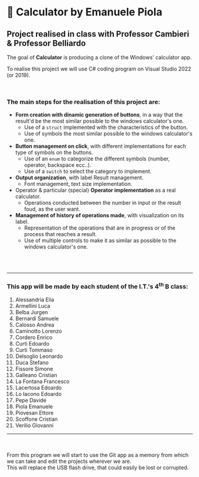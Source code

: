 ﻿# 📂 Calculator by Emanuele Piola
## Project realised in class with Professor Cambieri & Professor Belliardo
The goal of **Calculator** is producing a clone of the Windows' calculator app.

To realise this project we will use C# coding program on Visual Studio 2022 (or 2019).

<br>

### The main steps for the realisation of this project are:
* **Form creation with dinamic generation of buttons**, in a way that the result'd be the most similar possible to the windows calculator's one.
    * Use of a `struct` implemented with the characteristics of the button.
    * Use of symbols the most similar possible to the windows calculator's one.
* **Button management on click**, with different implementations for each type of symbols on the buttons.
    * Use of an `enum` to categorize the different symbols (number, operator, backspace ecc..).
    * Use of a `switch` to select the category to implement.
* **Output organization**, with label Result management.
    * Font management, text size implementation.
* Operator & particular (special) **Operator implementation** as a real calculator.
    * Operations conducted between the number in input or the result foud, as the user want.
* **Management of history of operations made**, with visualization on its label.
    * Representation of the operations that are in progress or of the process that reaches a result.
    * Use of multiple controls to make it as similar as possible to the windows calculator's one.

<br><br>

---

### This app will be made by each student of the I.T.'s 4<sup>th</sup> B class:
1. Alessandria Elia
1. Armellini Luca
1. Belba Jurgen
1. Bernardi Samuele
1. Calosso Andrea
1. Caminotto Lorenzo
1. Cordero Enrico
1. Curti Edoardo
1. Curti Tommaso
1. Delsoglio Leonardo
1. Duca Stefano
1. Fissore Simone
1. Galleano Cristian
1. La Fontana Francesco
1. Lacertosa Edoardo
1. Lo Iacono Edoardo
1. Pepe Davide
1. Piola Emanuele
1. Piovesan Ettore
1. Scoffone Cristian
1. Verilio Giovanni

---
<br><br>
From this program we will start to use the Git app as a memory from which we can take and edit the projects wherever we are. 
<br>
 This will replace the USB flash drive, that could easily be lost or corrupted.
